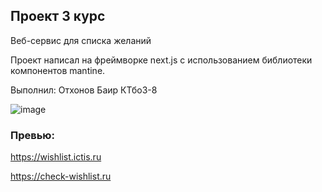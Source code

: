 ## Проект 3 курс
Веб-сервис для списка желаний

Проект написал на фреймворке next.js с использованием библиотеки компонентов mantine.

Выполнил: Отхонов Баир КТбо3-8

![image](https://user-images.githubusercontent.com/73276298/200184488-1a5307a3-5b14-4fab-a78c-fe7aedd41ebb.png)


### Превью:
https://wishlist.ictis.ru

https://check-wishlist.ru
